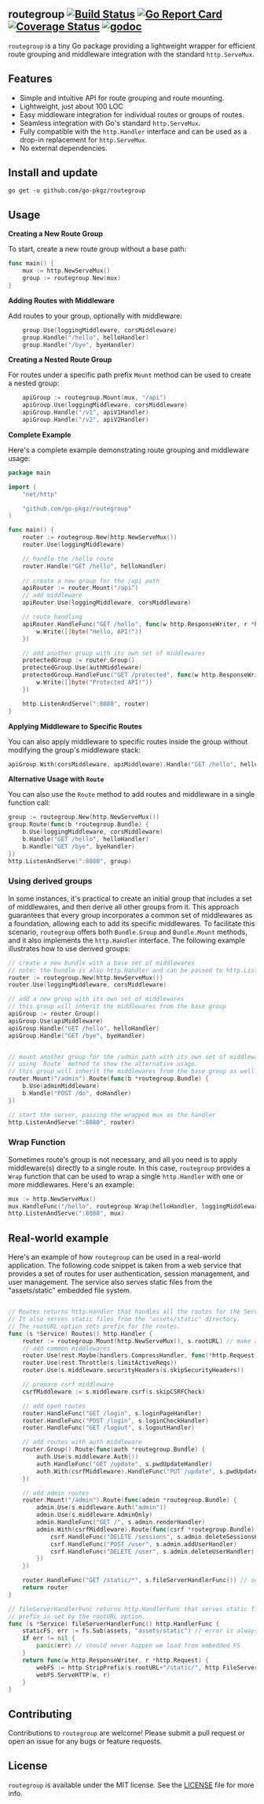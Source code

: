 ## routegroup [![Build Status](https://github.com/go-pkgz/routegroup/workflows/build/badge.svg)](https://github.com/go-pkgz/routegroup/actions) [![Go Report Card](https://goreportcard.com/badge/github.com/go-pkgz/routegroup)](https://goreportcard.com/report/github.com/go-pkgz/routegroup) [![Coverage Status](https://coveralls.io/repos/github/go-pkgz/routegroup/badge.svg?branch=master)](https://coveralls.io/github/go-pkgz/routegroup?branch=master) [![godoc](https://godoc.org/github.com/go-pkgz/routegroup?status.svg)](https://godoc.org/github.com/go-pkgz/routegroup)


`routegroup` is a tiny Go package providing a lightweight wrapper for efficient route grouping and middleware integration with the standard `http.ServeMux`.

## Features

- Simple and intuitive API for route grouping and route mounting.
- Lightweight, just about 100 LOC
- Easy middleware integration for individual routes or groups of routes.
- Seamless integration with Go's standard `http.ServeMux`.
- Fully compatible with the `http.Handler` interface and can be used as a drop-in replacement for `http.ServeMux`.
- No external dependencies.

## Install and update

`go get -u github.com/go-pkgz/routegroup`

## Usage

**Creating a New Route Group**

To start, create a new route group without a base path:

```go
func main() {
    mux := http.NewServeMux()
    group := routegroup.New(mux)
}
```

**Adding Routes with Middleware**

Add routes to your group, optionally with middleware:

```go
    group.Use(loggingMiddleware, corsMiddleware)
    group.Handle("/hello", helloHandler)
    group.Handle("/bye", byeHandler)
```
**Creating a Nested Route Group**

For routes under a specific path prefix `Mount` method can be used to create a nested group:

```go
    apiGroup := routegroup.Mount(mux, "/api")
    apiGroup.Use(loggingMiddleware, corsMiddleware)
    apiGroup.Handle("/v1", apiV1Handler)
    apiGroup.Handle("/v2", apiV2Handler)

```

**Complete Example**

Here's a complete example demonstrating route grouping and middleware usage:

```go
package main

import (
	"net/http"

	"github.com/go-pkgz/routegroup"
)

func main() {
	router := routegroup.New(http.NewServeMux())
	router.Use(loggingMiddleware)

	// handle the /hello route
	router.Handle("GET /hello", helloHandler)
	
	// create a new group for the /api path
	apiRouter := router.Mount("/api")
	// add middleware
	apiRouter.Use(loggingMiddleware, corsMiddleware)

	// route handling
	apiRouter.HandleFunc("GET /hello", func(w http.ResponseWriter, r *http.Request) {
		w.Write([]byte("Hello, API!"))
	})

	// add another group with its own set of middlewares
	protectedGroup := router.Group()
	protectedGroup.Use(authMiddleware)
	protectedGroup.HandleFunc("GET /protected", func(w http.ResponseWriter, r *http.Request) {
		w.Write([]byte("Protected API!"))
	})

	http.ListenAndServe(":8080", router)
}
```

**Applying Middleware to Specific Routes**

You can also apply middleware to specific routes inside the group without modifying the group's middleware stack:

```go
apiGroup.With(corsMiddleware, apiMiddleware).Handle("GET /hello", helloHandler)
```

**Alternative Usage with `Route`**

You can also use the `Route` method to add routes and middleware in a single function call:

```go
group := routegroup.New(http.NewServeMux())
group.Route(func(b *routegroup.Bundle) {
    b.Use(loggingMiddleware, corsMiddleware)
    b.Handle("GET /hello", helloHandler)
    b.Handle("GET /bye", byeHandler)
})
http.ListenAndServe(":8080", group)
```

### Using derived groups

In some instances, it's practical to create an initial group that includes a set of middlewares, and then derive all other groups from it. This approach guarantees that every group incorporates a common set of middlewares as a foundation, allowing each to add its specific middlewares. To facilitate this scenario, `routegroup` offers both `Bundle.Group` and `Bundle.Mount` methods, and it also implements the `http.Handler` interface. The following example illustrates how to use derived groups:

```go
// create a new bundle with a base set of middlewares
// note: the bundle is also http.Handler and can be passed to http.ListenAndServe
router := routegroup.New(http.NewServeMux()) 
router.Use(loggingMiddleware, corsMiddleware)

// add a new group with its own set of middlewares
// this group will inherit the middlewares from the base group
apiGroup := router.Group()
apiGroup.Use(apiMiddleware)
apiGroup.Handle("GET /hello", helloHandler)
apiGroup.Handle("GET /bye", byeHandler)


// mount another group for the /admin path with its own set of middlewares, 
// using `Route` method to show the alternative usage.
// this group will inherit the middlewares from the base group as well
router.Mount("/admin").Route(func(b *routegroup.Bundle) {
    b.Use(adminMiddleware)
    b.Handle("POST /do", doHandler)
})

// start the server, passing the wrapped mux as the handler
http.ListenAndServe(":8080", router)
```
### Wrap Function

Sometimes route's group is not necessary, and all you need is to apply middleware(s) directly to a single route. In this case, `routegroup` provides a `Wrap` function that can be used to wrap a single `http.Handler` with one or more middlewares. Here's an example:

```go
mux := http.NewServeMux()
mux.HandleFunc("/hello", routegroup.Wrap(helloHandler, loggingMiddleware, corsMiddleware))
http.ListenAndServe(":8080", mux)
```

## Real-world example

Here's an example of how `routegroup` can be used in a real-world application. The following code snippet is taken from a web service that provides a set of routes for user authentication, session management, and user management. The service also serves static files from the "assets/static" embedded file system.

```go

// Routes returns http.Handler that handles all the routes for the Service.
// It also serves static files from the "assets/static" directory.
// The rootURL option sets prefix for the routes.
func (s *Service) Routes() http.Handler {
	router := routegroup.Mount(http.NewServeMux(), s.rootURL) // make a bundle with the rootURL base path
	// add common middlewares
	router.Use(rest.Maybe(handlers.CompressHandler, func(*http.Request) bool { return !s.skipGZ }))
	router.Use(rest.Throttle(s.limitActiveReqs))
	router.Use(s.middleware.securityHeaders(s.skipSecurityHeaders))

	// prepare csrf middleware
	csrfMiddleware := s.middleware.csrf(s.skipCSRFCheck)

	// add open routes
	router.HandleFunc("GET /login", s.loginPageHandler)
	router.HandleFunc("POST /login", s.loginCheckHandler)
	router.HandleFunc("GET /logout", s.logoutHandler)

	// add routes with auth middleware
	router.Group().Route(func(auth *routegroup.Bundle) {
		auth.Use(s.middleware.Auth())
		auth.HandleFunc("GET /update", s.pwdUpdateHandler)
		auth.With(csrfMiddleware).HandleFunc("PUT /update", s.pwdUpdateHandler)
	})

	// add admin routes
	router.Mount("/admin").Route(func(admin *routegroup.Bundle) {
		admin.Use(s.middleware.Auth("admin"))
		admin.Use(s.middleware.AdminOnly)
		admin.HandleFunc("GET /", s.admin.renderHandler)
		admin.With(csrfMiddleware).Route(func(csrf *routegroup.Bundle) {
			csrf.HandleFunc("DELETE /sessions", s.admin.deleteSessionsHandler)
			csrf.HandleFunc("POST /user", s.admin.addUserHandler)
			csrf.HandleFunc("DELETE /user", s.admin.deleteUserHandler)
		})
	})

	router.HandleFunc("GET /static/*", s.fileServerHandlerFunc()) // serve static files
	return router
}

// fileServerHandlerFunc returns http.HandlerFunc that serves static files from the "assets/static" directory.
// prefix is set by the rootURL option.
func (s *Service) fileServerHandlerFunc() http.HandlerFunc {
    staticFS, err := fs.Sub(assets, "assets/static") // error is always nil
    if err != nil {
        panic(err) // should never happen we load from embedded FS
    }
    return func(w http.ResponseWriter, r *http.Request) {
        webFS := http.StripPrefix(s.rootURL+"/static/", http.FileServer(http.FS(staticFS)))
        webFS.ServeHTTP(w, r)
    }
}
```

## Contributing

Contributions to `routegroup` are welcome! Please submit a pull request or open an issue for any bugs or feature requests.

## License

`routegroup` is available under the MIT license. See the [LICENSE](https://github.com/go-pkgz/routegroup/blob/master/LICENSE) file for more info.
